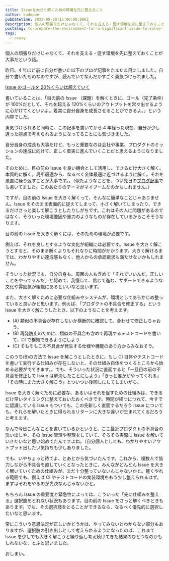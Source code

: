 ```yaml
---
title: Issueを大きく解くための環境を先に整えること
author: kadoppe
pubDatetime: 2022-09-20T15:00:00.000Z
description: 個人の頑張りだけじゃなくて、それを支える・促す環境を先に整えておくことが大事だという話。
postSlug: to-prepare-the-environment-for-a-significant-issue-to-solve-first
tags:
  - essay
---
```


個人の頑張りだけじゃなくて、それを支える・促す環境を先に整えておくことが大事だという話。

昨日、4 年ほど前に自分が書いた以下のブログ記事をたまたま目にしました。自分で書いたものなのですが、読んでいてなんだかすごく勇気づけられました。

[Issue のゴールを 20%くらいは超えていく](/posts/exceed-the-issue-goal-by-about-20-percent)

書いていることは、「目の前の Issue （課題）を解くときに、ゴール（完了条件）が 100%だとして、それを超える 120%くらいのアウトプットを常々出せるように心がけてくといいよ。着実に自分自身を成長させることができるよ。」という内容でした。

勇気づけられると同時に、この記事を書いてから 4 年経った現在、自分が少し違った視点で考えられるようになってることにも気づきました。

自分自身の成長も大事だけど、もっと重要なのは会社や事業、プロダクトのミッションの達成に向けて、正しく着実に進んでいくことだと思えるようになりました。

そのために、目の前の Issue を良い機会として活用し、できるだけ大きく解く。本質的に解く。局所最適から、なるべく全体最適に近づけるように解く。それを愚直に繰り返すことが大事です。。（似たようなことを、つい先日の[ブログ記事](/posts/you-need-to-think-from-a-birds-eye-view-of-the-ideal)でも書いてました。このあたりのテーマがマイブームなのかもしれません。）

ですが、目の前の Issue を大きく解くって、そんなに簡単なことじゃありません。Issue をそのまま表面的に捉えてしまって、小さく解いてしまったり、できるだけさっと楽して解こうとしたりしがちです。これはその人に問題があるのではなく、そういった環境要因や重力のようなものが存在しているからこそそうなります。

目の前の Issue を大きく解くには、そのための環境が必要です。

例えば、それを良しとするような文化が組織には必要です。Issue を大きく解こうとすると、そのまま解くよりもそれなりに時間がかかります。大きく解けるまでは、わかりやすい達成感もなく、他人からの承認欲求も満たせないかもしれません。

そういった状況でも、自分自身も、周囲の人も含めて「それでいいんだ。正しいことをやってるんだ」と認めて、我慢して、信じて進む、サポートできるような文化や雰囲気が組織にあるといいなと思います。

また、大きく解くために必要な仕組みやシステムが、環境としてあらかじめ整っていると良いかと思います。例えば、「プロダクトの不具合を修正する」という Issue を大きく解こうしたとき、以下のようなことを考えます。

- (A) 類似の不具合が存在しないか横断的に確認して、合わせて修正しちゃおう。
- (B) 再発防止のために、類似の不具合も含めて再現するテストコードを書いて、CI で検知できるようにしよう
- (C) そもそもこの不具合が発生する仕様や機能のあり方からみなおそう。

このうち(B)の方法で Issue を解こうとしたときに、もし CI 自体やテストコードを書いて実行する仕組みが存在しないと、その仕組み自体をつくるところから始める必要がでてきます。。でも、そういった状況に直面すると「一旦目の前の不具合を修正して Issue は解決したことにしよう」「きっと誰かがやってくれる」「その時にまた大きく解こう」とついつい後回しにしてしまいがち。

Issue を大きく解くために必要な、あるいはそれを促すための仕組みは、できるだけ早いタイミングに整えておいたおくべきです。時間が経つにつれて、今すでに認識している Issue もついても、この先新しく直面するだろう Issue についても、それらを解いたときに得られるリターンに大きな違いが生まれてくるだろうと考えます。

なんで今日こんなことを書いているかというと、ここ最近プロダクトの不具合の洗い出しや、その Issue 管理や整理をしていて、そろそろ実際に Issue を解いていきたいなと思い始めてたんですよね。（自分個人としても、わかりやすいアウトプット出したい気持ちも少しありました。

でも、いやちょっと待てよ、とあとから気づいたんです。これから、複数人で協力しながら不具合を直していくとなったときに、みんながどんどん Issue を大きく解いていくための仕組みが、まだ十分整っていないんじゃないかと。軽くやれる範囲でも、例えば CI やテストコードの実装環境をもう少し整えられるはず。まずはそれをやるのが先決なんじゃないかと。

もちろん Issue の重要度と緊急性によっては、こういった「先に仕組みを整える」選択肢をとれない状況もあります。目の前の Issue をさっと解くべきときもあります。でも、その選択肢をとることができるなら、なるべく優先的に選択したいなと思います。

常にこういう意思決定が正しいかどうかは、やってみないとわからない部分もありますが、選択肢の引き出しとして考えられるようになったのは、これまで Issue を少しでも大きく解こうと繰り返し考え続けてきた結果のひとつなのかもしれないな、とふと思いました。

おしまい。
